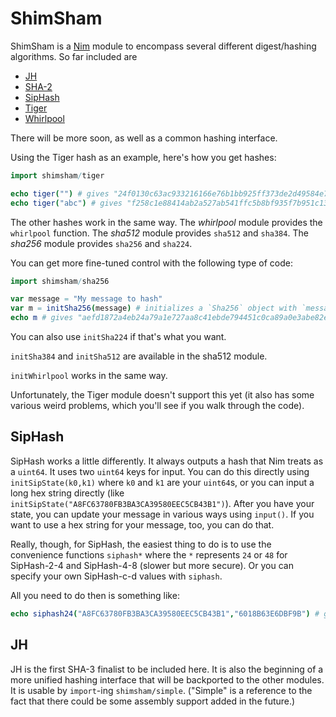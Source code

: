 
ShimSham
========

ShimSham is a [Nim](http://www.nim-lang.org) module to encompass several different digest/hashing algorithms. So far included are
  * [JH](https://en.wikipedia.org/wiki/JH_%28hash_function%29)
  * [SHA-2](https://en.wikipedia.org/wiki/SHA-2)
  * [SipHash](http://en.wikipedia.org/wiki/SipHash)
  * [Tiger](https://en.wikipedia.org/wiki/Tiger_%28cryptography%29)
  * [Whirlpool](https://en.wikipedia.org/wiki/Whirlpool_%28cryptography%29)

There will be more soon, as well as a common hashing interface.

Using the Tiger hash as an example, here's how you get hashes:
```nim
import shimsham/tiger

echo tiger("") # gives "24f0130c63ac933216166e76b1bb925ff373de2d49584e7a"
echo tiger("abc") # gives "f258c1e88414ab2a527ab541ffc5b8bf935f7b951c132951"
```

The other hashes work in the same way. The *whirlpool* module provides the `whirlpool` function. The *sha512* module provides `sha512` and `sha384`. The *sha256* module provides `sha256` and `sha224`. 

You can get more fine-tuned control with the following type of code:

```nim
import shimsham/sha256

var message = "My message to hash"
var m = initSha256(message) # initializes a `Sha256` object with `message`
echo m # gives "aefd1872a4eb24a79a1e727aa8c41ebde794451c0ca89a0e3abe82e45a477afc"
```
You can also use `initSha224` if that's what you want.

`initSha384` and `initSha512` are available in the sha512 module.

`initWhirlpool` works in the same way.

Unfortunately, the Tiger module doesn't support this yet (it also has some various weird problems, which you'll see if you walk through the code).


SipHash
-------

SipHash works a little differently. It always outputs a hash that Nim treats as a `uint64`. It uses two `uint64` keys for input. You can do this directly using `initSipState(k0,k1)` where `k0` and `k1` are your `uint64`s, or you can input a long hex string directly (like `initSipState("A8FC63780FB3BA3CA39580EEC5CB43B1")`). After you have your state, you can update your message in various ways using `input()`. If you want to use a hex string for your message, too, you can do that.

Really, though, for SipHash, the easiest thing to do is to use the convenience functions `siphash*` where the `*` represents `24` or `48` for SipHash-2-4 and SipHash-4-8 (slower but more secure). Or you can specify your own SipHash-c-d values with `siphash`.

All you need to do then is something like:

```nim
echo siphash24("A8FC63780FB3BA3CA39580EEC5CB43B1","6018B63E6DBF9B") # gives "701bdf2ea1c82585"
```

JH
--

JH is the first SHA-3 finalist to be included here. It is also the beginning of a more unified hashing interface that will be backported to the other modules. It is usable by `import`-ing `shimsham/simple`. ("Simple" is a reference to the fact that there could be some assembly support added in the future.)